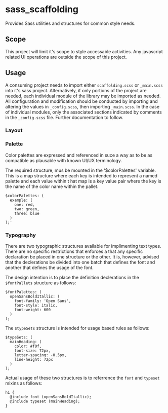 # sass_scaffolding
Provides Sass utilities and structures for common style needs.

## Scope
This project will limit it's scope to style accessable activities. Any javascript related UI operations are outside the
scope of this project.

## Usage
A consuming project needs to import either `scaffolding.scss` or `_main.scss` into it's sass project.
Alternatively, if only portions of the project are needed, each individual module of the library may be imported as needed.
All configuration and modification should be conducted by importing and altering the values in `_config.scss`, then importing `_main.scss`.
In the case of individual modules, only the associated sections indicated by comments in the `_config.scss` file. Further documentation to follow.

### Layout

### Palette
Color palettes are expressed and referenced in suce a way as to be as compatible as plausable with known UI/UX terminology.

The required structure, mus be mounted in the '$colorPalettes' variable. This is a map structure where each key is
intended to represent a named palette and each value within t hat map is a key value pair where the key is the name of
the color name within the pallet.

```
$colorPalettes: (
  example: (
    one: red,
    two: green,
    three: blue
  )
);'
```

### Typography
There are two typographic structures available for implimenting text types. There are no specific restrictions that
enforces a that any specific declaration be placed in one structure or the other. It is, however, advised that the
declerations be divided into one batch that defines the font and another that defines the usage of the font.

The design intention is to place the definition declerations in the `$fontPallets` structure as follows:
```
$fontPalettes: (
  openSansBoldItallic: (
    font-family: 'Open Sans',
    font-style: italic,
    font-weight: 600
  )
);
```

The `$typeSets` structure is intended for usage based rules as follows:
```
$typeSets: (
  mainHeading: (
    color: #f0f,
    font-size: 72px,
    letter-spacing: -0.5px,
    line-height: 72px
  )
);
```

Actual usage of these two structures is to referrence the `font` and `typeset` mixins as follows:
```
h1 {
  @include font (openSansBoldItallic);
  @include typeset (mainHeading);
}
```
